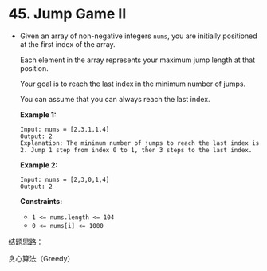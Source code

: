 # 45. Jump Game II

- Given an array of non-negative integers `nums`, you are initially positioned at the first index of the array.

  Each element in the array represents your maximum jump length at that position.

  Your goal is to reach the last index in the minimum number of jumps.

  You can assume that you can always reach the last index.

   

  **Example 1:**

  ```
  Input: nums = [2,3,1,1,4]
  Output: 2
  Explanation: The minimum number of jumps to reach the last index is 2. Jump 1 step from index 0 to 1, then 3 steps to the last index.
  ```

  **Example 2:**

  ```
  Input: nums = [2,3,0,1,4]
  Output: 2
  ```

   

  **Constraints:**

  - `1 <= nums.length <= 104`
  - `0 <= nums[i] <= 1000`



结题思路：

贪心算法（Greedy）



